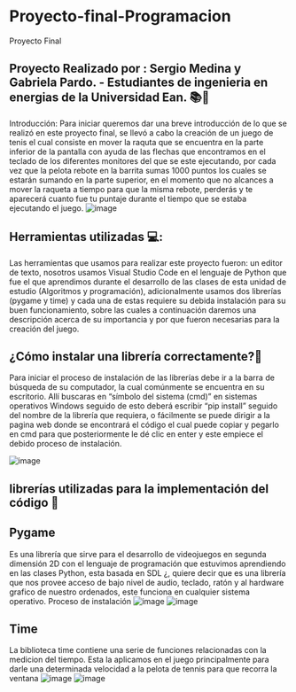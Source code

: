 # Proyecto-final-Programacion
Proyecto Final
## Proyecto Realizado por : Sergio Medina y Gabriela Pardo. - Estudiantes de ingenieria en energias de la Universidad Ean. 📚🔩
Introducción:
Para iniciar queremos dar una breve introducción de lo que se realizó en este proyecto final, se llevó a cabo la creación de un juego de tenis el cual consiste en mover la raquta que se encuentra en la parte inferior de la pantalla con ayuda de las flechas que encontramos en el teclado de los diferentes monitores del que se este ejecutando, por cada vez que la pelota rebote en la barrita sumas 1000 puntos los cuales se estarán sumando en la parte superior, en el momento que no alcances a mover la raqueta a tiempo para que la misma rebote, perderás y te aparecerá cuanto fue tu puntaje durante el tiempo que se estaba ejecutando el juego. 
![image](https://user-images.githubusercontent.com/109982313/192075598-fd34943a-4072-4a03-b57a-331dfd48d3e1.png)

## Herramientas utilizadas 💻:
Las herramientas que usamos para realizar este proyecto fueron: un editor de texto, nosotros usamos Visual Studio Code en el lenguaje de Python que fue el que aprendimos durante el desarrollo de las clases de esta unidad de estudio (Algoritmos y programación), adicionalmente usamos dos librerías (pygame y time) y cada una de estas requiere su debida instalación para su buen funcionamiento, sobre las cuales a continuación daremos una descripción acerca de su importancia y por que fueron necesarias para la creación del juego.

## ¿Cómo instalar una librería correctamente?💾
Para iniciar el proceso de instalación de las librerías debe ir a la barra de búsqueda de su computador, la cual comúnmente se encuentra en su escritorio. Allí buscaras en “símbolo del sistema (cmd)” en sistemas operativos Windows seguido de esto deberá escribir “pip install” seguido del nombre de la librería que requiera, o fácilmente se puede dirigir a la pagina web donde se encontrará el código el cual puede copiar y pegarlo en cmd para que posteriormente le dé clic en enter y este empiece el debido proceso de instalación.

![image](https://user-images.githubusercontent.com/109982313/192075643-696394fd-c378-4c63-ba1b-c016f9b2326f.png)


## librerías utilizadas para la implementación del código 📑

## Pygame 
Es una librería que sirve para el desarrollo de videojuegos en segunda dimensión 2D con el lenguaje de programación que estuvimos aprendiendo en las clases Python, esta basada en SDL ¿, quiere decir que es una librería que nos provee acceso de bajo nivel de audio, teclado, ratón y al hardware grafico de nuestro ordenados, este funciona en cualquier sistema operativo.
Proceso de instalación 
 ![image](https://user-images.githubusercontent.com/109982313/192075665-5d72a625-0a52-4260-af20-f486b5e371ef.png)
![image](https://user-images.githubusercontent.com/109982313/192075673-fbef18bb-48c6-433a-a8b0-8aa026b9823e.png)

## Time
La biblioteca time contiene una serie de funciones relacionadas con la medicion del tiempo. Esta la aplicamos en el juego principalmente para darle una determinada velocidad a la pelota de tennis para que recorra la ventana
![image](https://user-images.githubusercontent.com/109982273/192121557-97f14c32-7323-41b4-a93b-3dca00a6ce8f.png)
![image](https://user-images.githubusercontent.com/109982273/192121416-f53c6b47-eddd-4e0d-90de-5c404ae1d07f.png)

 


